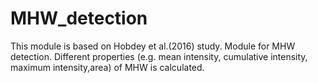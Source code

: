 # MHW_detection

This module is based on Hobdey et al.(2016) study.
Module for MHW detection.
Different properties (e.g. mean intensity, cumulative intensity, maximum intensity,area) of MHW is calculated.

